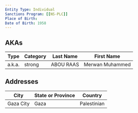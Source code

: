 ```yaml
---
Entity Type: Individual
Sanctions Program: [[NS-PLC]]
Place of Birth: 
Date of Birth: 1958
---
```



## AKAs
| Type | Category | Last Name | First Name |
|------|----------|-----------|------------|
| a.k.a. | strong | ABOU RAAS | Merwan Muhammed |



## Addresses
| City | State or Province | Country | 
|------|-------------------|---------|
| Gaza City | Gaza | Palestinian |
